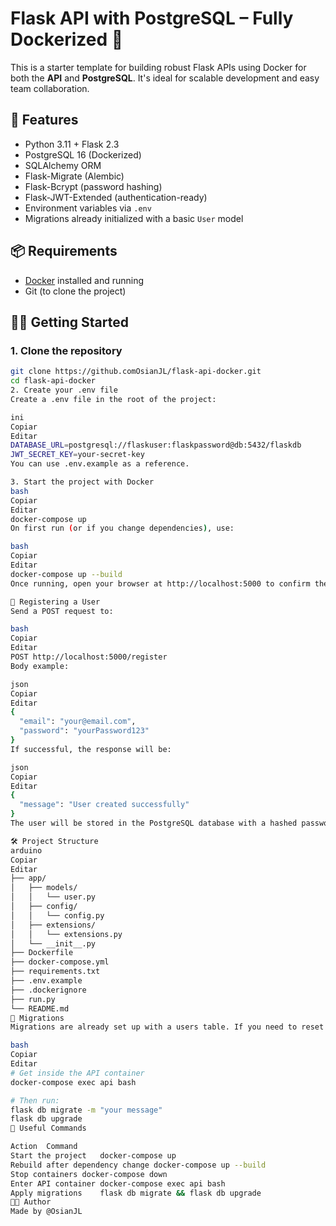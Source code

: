 # Flask API with PostgreSQL – Fully Dockerized 🐳

This is a starter template for building robust Flask APIs using Docker for both the **API** and **PostgreSQL**. It's ideal for scalable development and easy team collaboration.

## 🚀 Features

- Python 3.11 + Flask 2.3
- PostgreSQL 16 (Dockerized)
- SQLAlchemy ORM
- Flask-Migrate (Alembic)
- Flask-Bcrypt (password hashing)
- Flask-JWT-Extended (authentication-ready)
- Environment variables via `.env`
- Migrations already initialized with a basic `User` model

## 📦 Requirements

- [Docker](https://www.docker.com/products/docker-desktop/) installed and running
- Git (to clone the project)

## 🧑‍💻 Getting Started

### 1. Clone the repository

```bash
git clone https://github.comOsianJL/flask-api-docker.git
cd flask-api-docker
2. Create your .env file
Create a .env file in the root of the project:

ini
Copiar
Editar
DATABASE_URL=postgresql://flaskuser:flaskpassword@db:5432/flaskdb
JWT_SECRET_KEY=your-secret-key
You can use .env.example as a reference.

3. Start the project with Docker
bash
Copiar
Editar
docker-compose up
On first run (or if you change dependencies), use:

bash
Copiar
Editar
docker-compose up --build
Once running, open your browser at http://localhost:5000 to confirm the API is live.

🔐 Registering a User
Send a POST request to:

bash
Copiar
Editar
POST http://localhost:5000/register
Body example:

json
Copiar
Editar
{
  "email": "your@email.com",
  "password": "yourPassword123"
}
If successful, the response will be:

json
Copiar
Editar
{
  "message": "User created successfully"
}
The user will be stored in the PostgreSQL database with a hashed password.

🛠 Project Structure
arduino
Copiar
Editar
├── app/
│   ├── models/
│   │   └── user.py
│   ├── config/
│   │   └── config.py
│   ├── extensions/
│   │   └── extensions.py
│   └── __init__.py
├── Dockerfile
├── docker-compose.yml
├── requirements.txt
├── .env.example
├── .dockerignore
├── run.py
└── README.md
🧪 Migrations
Migrations are already set up with a users table. If you need to reset or add models:

bash
Copiar
Editar
# Get inside the API container
docker-compose exec api bash

# Then run:
flask db migrate -m "your message"
flask db upgrade
🧼 Useful Commands

Action	Command
Start the project	docker-compose up
Rebuild after dependency change	docker-compose up --build
Stop containers	docker-compose down
Enter API container	docker-compose exec api bash
Apply migrations	flask db migrate && flask db upgrade
🧑‍🎓 Author
Made by @OsianJL
